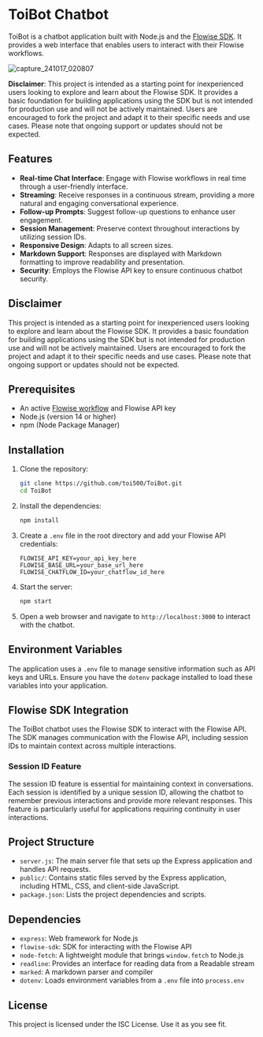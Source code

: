 # ToiBot Chatbot

ToiBot is a chatbot application built with Node.js and the [Flowise SDK](https://www.npmjs.com/package/flowise-sdk). It provides a web interface that enables users to interact with their Flowise workflows.

![capture_241017_020807](https://github.com/user-attachments/assets/813b363b-44bf-4491-ae67-b62460647d42)

**Disclaimer**: This project is intended as a starting point for inexperienced users looking to explore and learn about the Flowise SDK. It provides a basic foundation for building applications using the SDK but is not intended for production use and will not be actively maintained. Users are encouraged to fork the project and adapt it to their specific needs and use cases. Please note that ongoing support or updates should not be expected.

## Features

- **Real-time Chat Interface**: Engage with Flowise workflows in real time through a user-friendly interface.
- **Streaming**:  Receive responses in a continuous stream, providing a more natural and engaging conversational experience.
- **Follow-up Prompts**: Suggest follow-up questions to enhance user engagement.
- **Session Management**: Preserve context throughout interactions by utilizing session IDs.
- **Responsive Design**: Adapts to all screen sizes.
- **Markdown Support**:  Responses are displayed with Markdown formatting to improve readability and presentation.
- **Security**: Employs the Flowise API key to ensure continuous chatbot security.

## Disclaimer

This project is intended as a starting point for inexperienced users looking to explore and learn about the Flowise SDK. It provides a basic foundation for building applications using the SDK but is not intended for production use and will not be actively maintained. Users are encouraged to fork the project and adapt it to their specific needs and use cases. Please note that ongoing support or updates should not be expected.

## Prerequisites

- An active [Flowise workflow](https://github.com/FlowiseAI/Flowise) and Flowise API key
- Node.js (version 14 or higher)
- npm (Node Package Manager)

## Installation

1. Clone the repository:

   ```bash
   git clone https://github.com/toi500/ToiBot.git
   cd ToiBot
   ```

2. Install the dependencies:

   ```bash
   npm install
   ```

3. Create a `.env` file in the root directory and add your Flowise API credentials:

   ```plaintext
   FLOWISE_API_KEY=your_api_key_here
   FLOWISE_BASE_URL=your_base_url_here
   FLOWISE_CHATFLOW_ID=your_chatflow_id_here
   ```

4. Start the server:

   ```bash
   npm start
   ```

5. Open a web browser and navigate to `http://localhost:3000` to interact with the chatbot.

## Environment Variables

The application uses a `.env` file to manage sensitive information such as API keys and URLs. Ensure you have the `dotenv` package installed to load these variables into your application.

## Flowise SDK Integration

The ToiBot chatbot uses the Flowise SDK to interact with the Flowise API. The SDK manages communication with the Flowise API, including session IDs to maintain context across multiple interactions.

### Session ID Feature

The session ID feature is essential for maintaining context in conversations. Each session is identified by a unique session ID, allowing the chatbot to remember previous interactions and provide more relevant responses. This feature is particularly useful for applications requiring continuity in user interactions.

## Project Structure

- `server.js`: The main server file that sets up the Express application and handles API requests.
- `public/`: Contains static files served by the Express application, including HTML, CSS, and client-side JavaScript.
- `package.json`: Lists the project dependencies and scripts.

## Dependencies

- `express`: Web framework for Node.js
- `flowise-sdk`: SDK for interacting with the Flowise API
- `node-fetch`: A lightweight module that brings `window.fetch` to Node.js
- `readline`: Provides an interface for reading data from a Readable stream
- `marked`: A markdown parser and compiler
- `dotenv`: Loads environment variables from a `.env` file into `process.env`

## License

This project is licensed under the ISC License. Use it as you see fit.
